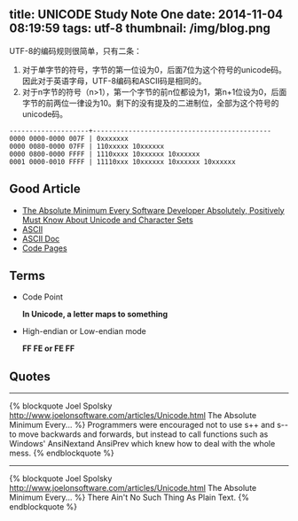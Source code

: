 title: UNICODE Study Note One
date: 2014-11-04 08:19:59
tags: utf-8
thumbnail: /img/blog.png
---

UTF-8的编码规则很简单，只有二条：

1. 对于单字节的符号，字节的第一位设为0，后面7位为这个符号的unicode码。因此对于英语字母，UTF-8编码和ASCII码是相同的。
2. 对于n字节的符号（n>1），第一个字节的前n位都设为1，第n+1位设为0，后面字节的前两位一律设为10。剩下的没有提及的二进制位，全部为这个符号的unicode码。

<!--more-->

```
--------------------+---------------------------------------------
0000 0000-0000 007F | 0xxxxxxx
0000 0080-0000 07FF | 110xxxxx 10xxxxxx
0000 0800-0000 FFFF | 1110xxxx 10xxxxxx 10xxxxxx
0001 0000-0010 FFFF | 11110xxx 10xxxxxx 10xxxxxx 10xxxxxx
```

## Good Article

- [The Absolute Minimum Every Software Developer Absolutely, Positively Must Know About Unicode and Character Sets](http://www.joelonsoftware.com/articles/Unicode.html)
- [ASCII](http://www.robelle.com/library/smugbook/ascii.html)
- [ASCII Doc](http://www.jimprice.com/ascii-dos.gif)
- [Code Pages](http://www.i18nguy.com/unicode/codepages.html#msftdos)


## Terms

- Code Point

	**In Unicode, a letter maps to something**

- High-endian or Low-endian mode

	**FF FE or FE FF**


## Quotes

---

{% blockquote Joel Spolsky http://www.joelonsoftware.com/articles/Unicode.html  The Absolute Minimum Every... %}
Programmers were encouraged not to use s++ and s-- to move backwards and forwards, but instead to call functions such as Windows' AnsiNextand AnsiPrev which knew how to deal with the whole mess.
{% endblockquote %}

---

{% blockquote Joel Spolsky http://www.joelonsoftware.com/articles/Unicode.html  The Absolute Minimum Every... %}
There Ain't No Such Thing As Plain Text.
{% endblockquote %}
